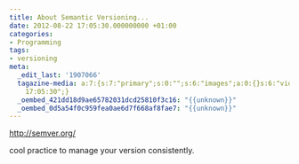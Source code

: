 ```yaml
---
title: About Semantic Versioning...
date: 2012-08-22 17:05:30.000000000 +01:00
categories:
- Programming
tags:
- versioning
meta:
  _edit_last: '1907066'
  tagazine-media: a:7:{s:7:"primary";s:0:"";s:6:"images";a:0:{}s:6:"videos";a:0:{}s:11:"image_count";i:0;s:6:"author";s:7:"1907066";s:7:"blog_id";s:7:"1833431";s:9:"mod_stamp";s:19:"2012-08-22
    17:05:30";}
  _oembed_421dd18d9ae65782031dcd25810f3c16: "{{unknown}}"
  _oembed_0d5a54f0c959fea0ae6d7f668af8fae7: "{{unknown}}"
---
```

<p><a href="http://semver.org/">http://semver.org/</a></p>
<p>cool practice to manage your version consistently.</p>
